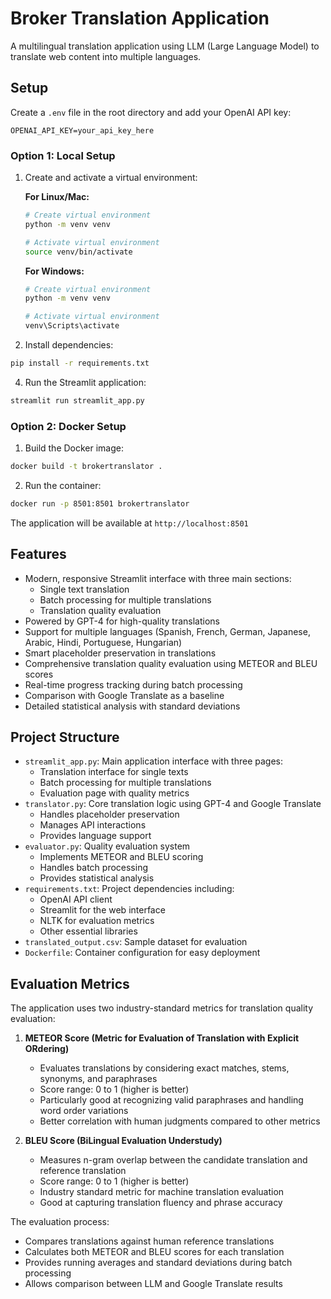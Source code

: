 # Broker Translation Application

A multilingual translation application using LLM (Large Language Model) to translate web content into multiple languages.

## Setup


Create a `.env` file in the root directory and add your OpenAI API key:
```
OPENAI_API_KEY=your_api_key_here
```


### Option 1: Local Setup

1. Create and activate a virtual environment:

   **For Linux/Mac:**
   ```bash
   # Create virtual environment
   python -m venv venv
   
   # Activate virtual environment
   source venv/bin/activate
   ```

   **For Windows:**
   ```bash
   # Create virtual environment
   python -m venv venv
   
   # Activate virtual environment
   venv\Scripts\activate
   ```

2. Install dependencies:
```bash
pip install -r requirements.txt
```

4. Run the Streamlit application:
```bash
streamlit run streamlit_app.py
```

### Option 2: Docker Setup

1. Build the Docker image:
```bash
docker build -t brokertranslator .
```

2. Run the container:
```bash
docker run -p 8501:8501 brokertranslator
```

The application will be available at `http://localhost:8501`

## Features

- Modern, responsive Streamlit interface with three main sections:
  - Single text translation
  - Batch processing for multiple translations
  - Translation quality evaluation
- Powered by GPT-4 for high-quality translations
- Support for multiple languages (Spanish, French, German, Japanese, Arabic, Hindi, Portuguese, Hungarian)
- Smart placeholder preservation in translations
- Comprehensive translation quality evaluation using METEOR and BLEU scores
- Real-time progress tracking during batch processing
- Comparison with Google Translate as a baseline
- Detailed statistical analysis with standard deviations

## Project Structure

- `streamlit_app.py`: Main application interface with three pages:
  - Translation interface for single texts
  - Batch processing for multiple translations
  - Evaluation page with quality metrics
- `translator.py`: Core translation logic using GPT-4 and Google Translate
  - Handles placeholder preservation
  - Manages API interactions
  - Provides language support
- `evaluator.py`: Quality evaluation system
  - Implements METEOR and BLEU scoring
  - Handles batch processing
  - Provides statistical analysis
- `requirements.txt`: Project dependencies including:
  - OpenAI API client
  - Streamlit for the web interface
  - NLTK for evaluation metrics
  - Other essential libraries
- `translated_output.csv`: Sample dataset for evaluation
- `Dockerfile`: Container configuration for easy deployment

## Evaluation Metrics

The application uses two industry-standard metrics for translation quality evaluation:

1. **METEOR Score (Metric for Evaluation of Translation with Explicit ORdering)**
   - Evaluates translations by considering exact matches, stems, synonyms, and paraphrases
   - Score range: 0 to 1 (higher is better)
   - Particularly good at recognizing valid paraphrases and handling word order variations
   - Better correlation with human judgments compared to other metrics

2. **BLEU Score (BiLingual Evaluation Understudy)**
   - Measures n-gram overlap between the candidate translation and reference translation
   - Score range: 0 to 1 (higher is better)
   - Industry standard metric for machine translation evaluation
   - Good at capturing translation fluency and phrase accuracy

The evaluation process:
- Compares translations against human reference translations
- Calculates both METEOR and BLEU scores for each translation
- Provides running averages and standard deviations during batch processing
- Allows comparison between LLM and Google Translate results 